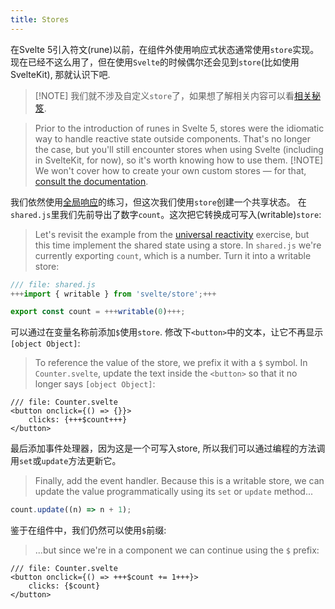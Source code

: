 ```yaml
---
title: Stores
---
```


在Svelte 5引入符文(rune)以前，在组件外使用响应式状态通常使用`store`实现。现在已经不这么用了，但在使用`Svelte`的时候偶尔还会见到`store`(比如使用SvelteKit), 那就认识下吧.
> [!NOTE] 我们就不涉及自定义`store`了，如果想了解相关内容可以看[相关秘笈](/docs/svelte/stores).

> Prior to the introduction of runes in Svelte 5, stores were the idiomatic way to handle reactive state outside components. That's no longer the case, but you'll still encounter stores when using Svelte (including in SvelteKit, for now), so it's worth knowing how to use them.
> [!NOTE] We won't cover how to create your own custom stores — for that, [consult the documentation](/docs/svelte/stores).

我们依然使用[全局响应](universal-reactivity)的练习，但这次我们使用`store`创建一个共享状态。
在`shared.js`里我们先前导出了数字`count`。这次把它转换成可写入(writable)`store`:
> Let's revisit the example from the [universal reactivity](universal-reactivity) exercise, but this time implement the shared state using a store.
> In `shared.js` we're currently exporting `count`, which is a number. Turn it into a writable store:

```js
/// file: shared.js
+++import { writable } from 'svelte/store';+++

export const count = +++writable(0)+++;
```

可以通过在变量名称前添加`$`使用`store`. 修改下`<button>`中的文本，让它不再显示`[object Object]`:
> To reference the value of the store, we prefix it with a `$` symbol. In `Counter.svelte`, update the text inside the `<button>` so that it no longer says `[object Object]`:

```svelte
/// file: Counter.svelte
<button onclick={() => {}}>
	clicks: {+++$count+++}
</button>
```

最后添加事件处理器，因为这是一个可写入store, 所以我们可以通过编程的方法调用`set`或`update`方法更新它。
> Finally, add the event handler. Because this is a writable store, we can update the value programmatically using its `set` or `update` method...

```js
count.update((n) => n + 1);
```

鉴于在组件中，我们仍然可以使用`$`前缀:
> ...but since we're in a component we can continue using the `$` prefix:

```svelte
/// file: Counter.svelte
<button onclick={() => +++$count += 1+++}>
	clicks: {$count}
</button>
```
